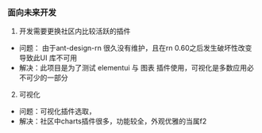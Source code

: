 <!--
 * @version: v0.0.1
 * @Author: hailong.chen
 * @Date: 2019-10-12 09:54:47
 * @LastEditors: hailong.chen
 * @LastEditTime: 2019-10-12 10:12:12
 * @Descripttion: 
 -->
 ### 面向未来开发
1. 开发需要更换社区内比较活跃的插件
- 问题： 由于ant-design-rn 很久没有维护，且在rn 0.60之后发生破坏性改变导致此UI 库不可用
- 解决：此项目是为了测试 elementui 与 图表 插件使用，可视化是多数应用必不可少的一部分
2. 可视化
- 问题：可视化插件选取，
- 解决：社区中charts插件很多，功能较全，外观优雅的当属f2